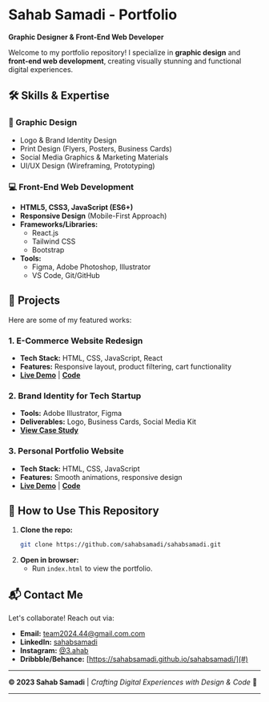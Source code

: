 # **Sahab Samadi - Portfolio**  
**Graphic Designer & Front-End Web Developer**  

Welcome to my portfolio repository! I specialize in **graphic design** and **front-end web development**, creating visually stunning and functional digital experiences.  

## **🛠 Skills & Expertise**  

### **🎨 Graphic Design**  
- Logo & Brand Identity Design  
- Print Design (Flyers, Posters, Business Cards)  
- Social Media Graphics & Marketing Materials  
- UI/UX Design (Wireframing, Prototyping)  

### **💻 Front-End Web Development**  
- **HTML5, CSS3, JavaScript (ES6+)**  
- **Responsive Design** (Mobile-First Approach)  
- **Frameworks/Libraries:**  
  - React.js  
  - Tailwind CSS  
  - Bootstrap  
- **Tools:**  
  - Figma, Adobe Photoshop, Illustrator  
  - VS Code, Git/GitHub  

## **🚀 Projects**  
Here are some of my featured works:  

### **1. E-Commerce Website Redesign**  
- **Tech Stack:** HTML, CSS, JavaScript, React  
- **Features:** Responsive layout, product filtering, cart functionality  
- **[Live Demo](#)** | **[Code](#)**  

### **2. Brand Identity for Tech Startup**  
- **Tools:** Adobe Illustrator, Figma  
- **Deliverables:** Logo, Business Cards, Social Media Kit  
- **[View Case Study](#)**  

### **3. Personal Portfolio Website**  
- **Tech Stack:** HTML, CSS, JavaScript  
- **Features:** Smooth animations, responsive design  
- **[Live Demo](#)** | **[Code](#)**  

## **📌 How to Use This Repository**  
1. **Clone the repo:**  
   ```bash
   git clone https://github.com/sahabsamadi/sahabsamadi.git
   ```
2. **Open in browser:**  
   - Run `index.html` to view the portfolio.  

## **📬 Contact Me**  
Let's collaborate! Reach out via:  
- **Email:** team2024.44@gmail.com.com  
- **LinkedIn:** [sahabsamadi](#)  
- **Instagram:** [@3.ahab](#)  
- **Dribbble/Behance:** [https://sahabsamadi.github.io/sahabsamadi/](#)  

---
**© 2023 Sahab Samadi** | *Crafting Digital Experiences with Design & Code* 🚀  

---
